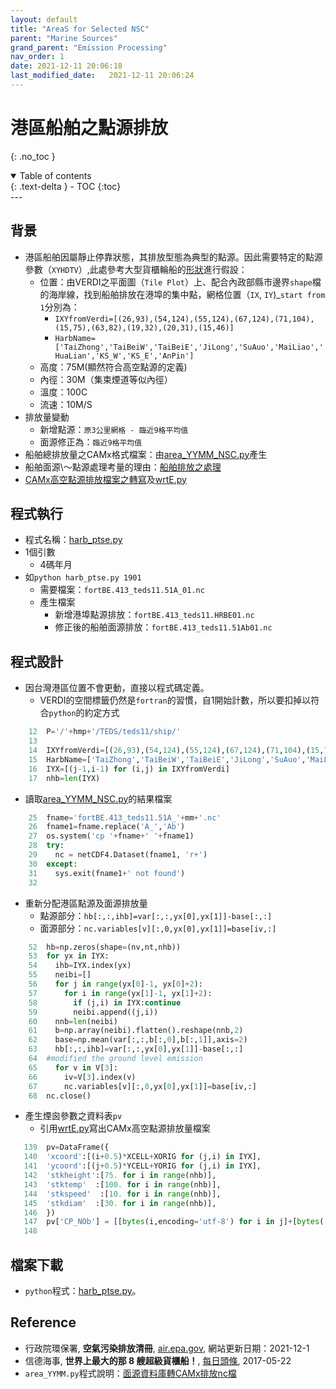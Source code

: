 ```yaml
---
layout: default
title: "AreaS for Selected NSC"
parent: "Marine Sources"
grand_parent: "Emission Processing"
nav_order: 1
date: 2021-12-11 20:06:18              
last_modified_date:   2021-12-11 20:06:24
---
```


# 港區船舶之點源排放
{: .no_toc }

<details open markdown="block">
  <summary>
    Table of contents
  </summary>
  {: .text-delta }
- TOC
{:toc}
</details>
---

## 背景
- 港區船舶因屬靜止停靠狀態，其排放型態為典型的點源。因此需要特定的點源參數（`XYHDTV`）,此處參考大型貨櫃輪船的[形狀](https://kknews.cc/news/boq3xeo.html)進行假設：
  - 位置：由VERDI之平面圖（`Tile Plot`）上、配合內政部縣市邊界`shape`檔的海岸線，找到船舶排放在港埠的集中點，網格位置（`IX`, `IY`)_`start from 1`分別為：
    - `IXYfromVerdi=[(26,93),(54,124),(55,124),(67,124),(71,104),(15,75),(63,82),(19,32),(20,31),(15,46)]`
    - `HarbName=['TaiZhong','TaiBeiW','TaiBeiE','JiLong','SuAuo','MaiLiao','HuaLian','KS_W','KS_E','AnPin']`
  - 高度：75M(顯然符合高空點源的定義)
  - 內徑：30M（集束煙道等似內徑）
  - 溫度：100C
  - 流速：10M/S
- 排放量變動
  - 新增點源：`原3公里網格 - 臨近9格平均值`
  - 面源修正為：`臨近9格平均值`
- 船舶總排放量之CAMx格式檔案：由[area_YYMM_NSC.py](https://github.com/sinotec2/TEDS_ship/blob/main/area_YYMM_NSC.py)產生
- 船舶面源\～點源處理考量的理由：[船舶排放之處理](https://sinotec2.github.io/Focus-on-Air-Quality/EmisProc/ship)
- [CAMx高空點源排放檔案之轉寫](https://sinotec2.github.io/Focus-on-Air-Quality/EmisProc/ptse/wrtE/)及[wrtE.py](https://github.com/sinotec2/TEDS_PTSE/blob/main/wrtE.py)


## 程式執行
- 程式名稱：[harb_ptse.py](https://github.com/sinotec2/TEDS_ship/blob/main/harb_ptse.py)
- 1個引數
  - 4碼年月
- 如`python harb_ptse.py 1901 `
  - 需要檔案：`fortBE.413_teds11.51A_01.nc`
  - 產生檔案
    - 新增港埠點源排放：`fortBE.413_teds11.HRBE01.nc`
    - 修正後的船舶面源排放：`fortBE.413_teds11.51Ab01.nc`

## 程式設計
- 因台灣港區位置不會更動，直接以程式碼定義。
  - VERDI的空間標籤仍然是`fortran`的習慣，自1開始計數，所以要扣掉以符合`python`的約定方式

```python
    12	P='/'+hmp+'/TEDS/teds11/ship/'
    13	
    14	IXYfromVerdi=[(26,93),(54,124),(55,124),(67,124),(71,104),(15,75),(63,82),(19,32),(20,31),(15,46)]
    15	HarbName=['TaiZhong','TaiBeiW','TaiBeiE','JiLong','SuAuo','MaiLiao','HuaLian','KS_W','KS_E','AnPin']
    16	IYX=[(j-1,i-1) for (i,j) in IXYfromVerdi]
    17	nhb=len(IYX)
```
- 讀取[area_YYMM_NSC.py](https://github.com/sinotec2/TEDS_ship/blob/main/area_YYMM_NSC.py)的結果檔案

```python
    25	fname='fortBE.413_teds11.51A_'+mm+'.nc'
    26	fname1=fname.replace('A_','Ab')
    27	os.system('cp '+fname+' '+fname1)
    28	try:
    29	  nc = netCDF4.Dataset(fname1, 'r+')
    30	except:
    31	  sys.exit(fname1+' not found')
    32	
```
- 重新分配港區點源及面源排放量
  - 點源部分：`hb[:,:,ihb]=var[:,:,yx[0],yx[1]]-base[:,:]`
  - 面源部分：`nc.variables[v][:,0,yx[0],yx[1]]=base[iv,:]`
```python
    52	hb=np.zeros(shape=(nv,nt,nhb))
    53	for yx in IYX:
    54	  ihb=IYX.index(yx)
    55	  neibi=[]
    56	  for j in range(yx[0]-1, yx[0]+2):
    57	    for i in range(yx[1]-1, yx[1]+2):
    58	      if (j,i) in IYX:continue
    59	      neibi.append((j,i))
    60	  nnb=len(neibi)
    61	  b=np.array(neibi).flatten().reshape(nnb,2)
    62	  base=np.mean(var[:,:,b[:,0],b[:,1]],axis=2)
    63	  hb[:,:,ihb]=var[:,:,yx[0],yx[1]]-base[:,:]
    64	#modified the ground level emission
    65	  for v in V[3]:
    66	    iv=V[3].index(v)
    67	    nc.variables[v][:,0,yx[0],yx[1]]=base[iv,:]
    68	nc.close()
```
- 產生煙囪參數之資料表`pv`
  - 引用[wrtE.py](https://github.com/sinotec2/TEDS_PTSE/blob/main/wrtE.py)寫出CAMx高空點源排放量檔案

```python
   139	pv=DataFrame({
   140	'xcoord':[(i+0.5)*XCELL+XORIG for (j,i) in IYX],
   141	'ycoord':[(j+0.5)*YCELL+YORIG for (j,i) in IYX],
   142	'stkheight':[75. for i in range(nhb)],
   143	'stktemp'  :[100. for i in range(nhb)],
   144	'stkspeed'  :[10. for i in range(nhb)],
   145	'stkdiam'  :[30. for i in range(nhb)],
   146	})
   147	pv['CP_NOb'] = [[bytes(i,encoding='utf-8') for i in j]+[bytes(' ',encoding='utf-8')]*(8-len(j)) for j in HarbName ]
   148	
```

## 檔案下載
- `python`程式：[harb_ptse.py](https://github.com/sinotec2/TEDS_ship/blob/main/harb_ptse.py)。

## Reference
- 行政院環保署, **空氣污染排放清冊**, [air.epa.gov](https://air.epa.gov.tw/EnvTopics/AirQuality_6.aspx), 網站更新日期：2021-12-1
- 信德海事, **世界上最大的那 8 艘超級貨櫃船！**, [每日頭條](https://kknews.cc/news/boq3xeo.html), 2017-05-22
- `area_YYMM.py`程式說明：[面源資料庫轉CAMx排放nc檔](https://sinotec2.github.io/Focus-on-Air-Quality/EmisProc/area/area_YYMMinc/)